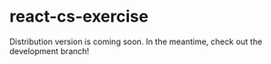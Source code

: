 # react-cs-exercise

Distribution version is coming soon. In the meantime, check out the development
branch!

